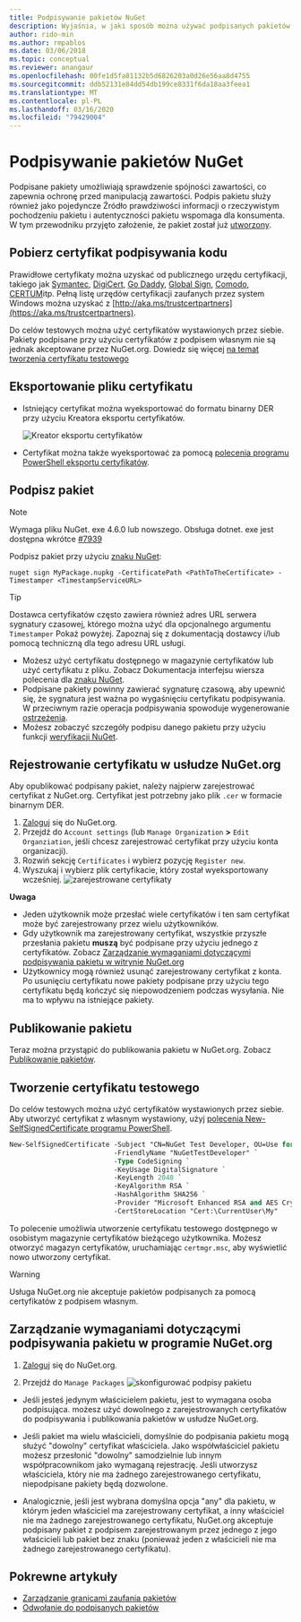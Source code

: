 ```yaml
---
title: Podpisywanie pakietów NuGet
description: Wyjaśnia, w jaki sposób można używać podpisanych pakietów, aby umożliwić weryfikację integralności zawartości.
author: rido-min
ms.author: rmpablos
ms.date: 03/06/2018
ms.topic: conceptual
ms.reviewer: anangaur
ms.openlocfilehash: 00fe1d5fa81132b5d6826203a0d26e56aa8d4755
ms.sourcegitcommit: ddb52131e84dd54db199ce8331f6da18aa3feea1
ms.translationtype: MT
ms.contentlocale: pl-PL
ms.lasthandoff: 03/16/2020
ms.locfileid: "79429004"
---
```

# <a name="signing-nuget-packages"></a>Podpisywanie pakietów NuGet

Podpisane pakiety umożliwiają sprawdzenie spójności zawartości, co zapewnia ochronę przed manipulacją zawartości. Podpis pakietu służy również jako pojedyncze Źródło prawdziwości informacji o rzeczywistym pochodzeniu pakietu i autentyczności pakietu wspomaga dla konsumenta. W tym przewodniku przyjęto założenie, że pakiet został już [utworzony](creating-a-package.md).

## <a name="get-a-code-signing-certificate"></a>Pobierz certyfikat podpisywania kodu

Prawidłowe certyfikaty można uzyskać od publicznego urzędu certyfikacji, takiego jak [Symantec](https://trustcenter.websecurity.symantec.com/process/trust/productOptions?productType=SoftwareValidationClass3), [DigiCert](https://www.digicert.com/code-signing/), [Go Daddy](https://www.godaddy.com/web-security/code-signing-certificate), [Global Sign](https://www.globalsign.com/en/code-signing-certificate/), [Comodo](https://www.comodo.com/e-commerce/code-signing/code-signing-certificate.php), [CERTUM](https://www.certum.eu/certum/cert,offer_en_open_source_cs.xml)itp. Pełną listę urzędów certyfikacji zaufanych przez system Windows można uzyskać z [http://aka.ms/trustcertpartners](https://aka.ms/trustcertpartners).

Do celów testowych można użyć certyfikatów wystawionych przez siebie. Pakiety podpisane przy użyciu certyfikatów z podpisem własnym nie są jednak akceptowane przez NuGet.org. Dowiedz się więcej [na temat tworzenia certyfikatu testowego](#create-a-test-certificate)

## <a name="export-the-certificate-file"></a>Eksportowanie pliku certyfikatu

* Istniejący certyfikat można wyeksportować do formatu binarny DER przy użyciu Kreatora eksportu certyfikatów.

  ![Kreator eksportu certyfikatów](../reference/media/CertificateExportWizard.png)

* Certyfikat można także wyeksportować za pomocą [polecenia programu PowerShell eksportu certyfikatów](/powershell/module/pkiclient/export-certificate).

## <a name="sign-the-package"></a>Podpisz pakiet

> [!note]
> Wymaga pliku NuGet. exe 4.6.0 lub nowszego. Obsługa dotnet. exe jest dostępna wkrótce [#7939](https://github.com/NuGet/Home/issues/7939)

Podpisz pakiet przy użyciu [znaku NuGet](../reference/cli-reference/cli-ref-sign.md):

```cli
nuget sign MyPackage.nupkg -CertificatePath <PathToTheCertificate> -Timestamper <TimestampServiceURL>
```

> [!Tip]
> Dostawca certyfikatów często zawiera również adres URL serwera sygnatury czasowej, którego można użyć dla opcjonalnego argumentu `Timestamper` Pokaż powyżej. Zapoznaj się z dokumentacją dostawcy i/lub pomocą techniczną dla tego adresu URL usługi.

* Możesz użyć certyfikatu dostępnego w magazynie certyfikatów lub użyć certyfikatu z pliku. Zobacz Dokumentacja interfejsu wiersza polecenia dla [znaku NuGet](../reference/cli-reference/cli-ref-sign.md).
* Podpisane pakiety powinny zawierać sygnaturę czasową, aby upewnić się, że sygnatura jest ważna po wygaśnięciu certyfikatu podpisywania. W przeciwnym razie operacja podpisywania spowoduje wygenerowanie [ostrzeżenia](../reference/errors-and-warnings/NU3002.md).
* Możesz zobaczyć szczegóły podpisu danego pakietu przy użyciu funkcji [weryfikacji NuGet](../reference/cli-reference/cli-ref-verify.md).

## <a name="register-the-certificate-on-nugetorg"></a>Rejestrowanie certyfikatu w usłudze NuGet.org

Aby opublikować podpisany pakiet, należy najpierw zarejestrować certyfikat z NuGet.org. Certyfikat jest potrzebny jako plik `.cer` w formacie binarnym DER.

1. [Zaloguj](https://www.nuget.org/users/account/LogOn?returnUrl=%2F) się do NuGet.org.
1. Przejdź do `Account settings` (lub `Manage Organization` **>** `Edit Organziation`, jeśli chcesz zarejestrować certyfikat przy użyciu konta organizacji).
1. Rozwiń sekcję `Certificates` i wybierz pozycję `Register new`.
1. Wyszukaj i wybierz plik certyfikacie, który został wyeksportowany wcześniej.
  ![zarejestrowane certyfikaty](../reference/media/registered-certs.png)

**Uwaga**
* Jeden użytkownik może przesłać wiele certyfikatów i ten sam certyfikat może być zarejestrowany przez wielu użytkowników.
* Gdy użytkownik ma zarejestrowany certyfikat, wszystkie przyszłe przesłania pakietu **muszą** być podpisane przy użyciu jednego z certyfikatów. Zobacz [Zarządzanie wymaganiami dotyczącymi podpisywania pakietu w witrynie NuGet.org](#manage-signing-requirements-for-your-package-on-nugetorg)
* Użytkownicy mogą również usunąć zarejestrowany certyfikat z konta. Po usunięciu certyfikatu nowe pakiety podpisane przy użyciu tego certyfikatu będą kończyć się niepowodzeniem podczas wysyłania. Nie ma to wpływu na istniejące pakiety.

## <a name="publish-the-package"></a>Publikowanie pakietu

Teraz można przystąpić do publikowania pakietu w NuGet.org. Zobacz [Publikowanie pakietów](../nuget-org/Publish-a-package.md).

## <a name="create-a-test-certificate"></a>Tworzenie certyfikatu testowego

Do celów testowych można użyć certyfikatów wystawionych przez siebie. Aby utworzyć certyfikat z własnym wystawiony, użyj [polecenia New-SelfSignedCertificate programu PowerShell](/powershell/module/pkiclient/new-selfsignedcertificate).

```ps
New-SelfSignedCertificate -Subject "CN=NuGet Test Developer, OU=Use for testing purposes ONLY" `
                          -FriendlyName "NuGetTestDeveloper" `
                          -Type CodeSigning `
                          -KeyUsage DigitalSignature `
                          -KeyLength 2048 `
                          -KeyAlgorithm RSA `
                          -HashAlgorithm SHA256 `
                          -Provider "Microsoft Enhanced RSA and AES Cryptographic Provider" `
                          -CertStoreLocation "Cert:\CurrentUser\My" 
```

To polecenie umożliwia utworzenie certyfikatu testowego dostępnego w osobistym magazynie certyfikatów bieżącego użytkownika. Możesz otworzyć magazyn certyfikatów, uruchamiając `certmgr.msc`, aby wyświetlić nowo utworzony certyfikat.

> [!Warning]
> Usługa NuGet.org nie akceptuje pakietów podpisanych za pomocą certyfikatów z podpisem własnym.

## <a name="manage-signing-requirements-for-your-package-on-nugetorg"></a>Zarządzanie wymaganiami dotyczącymi podpisywania pakietu w programie NuGet.org
1. [Zaloguj](https://www.nuget.org/users/account/LogOn?returnUrl=%2F) się do NuGet.org.

1. Przejdź do `Manage Packages` 
   ![skonfigurować podpisy pakietu](../reference/media/configure-package-signers.png)

* Jeśli jesteś jedynym właścicielem pakietu, jest to wymagana osoba podpisująca. możesz użyć dowolnego z zarejestrowanych certyfikatów do podpisywania i publikowania pakietów w usłudze NuGet.org.

* Jeśli pakiet ma wielu właścicieli, domyślnie do podpisania pakietu mogą służyć "dowolny" certyfikat właściciela. Jako współwłaściciel pakietu możesz przesłonić "dowolny" samodzielnie lub innym współpracownikom jako wymaganą rejestrację. Jeśli utworzysz właściciela, który nie ma żadnego zarejestrowanego certyfikatu, niepodpisane pakiety będą dozwolone. 

* Analogicznie, jeśli jest wybrana domyślna opcja "any" dla pakietu, w którym jeden właściciel ma zarejestrowany certyfikat, a inny właściciel nie ma żadnego zarejestrowanego certyfikatu, NuGet.org akceptuje podpisany pakiet z podpisem zarejestrowanym przez jednego z jego właścicieli lub pakiet bez znaku (ponieważ jeden z właścicieli nie ma żadnego zarejestrowanego certyfikatu).

## <a name="related-articles"></a>Pokrewne artykuły

- [Zarządzanie granicami zaufania pakietów](../consume-packages/installing-signed-packages.md)
- [Odwołanie do podpisanych pakietów](../reference/Signed-Packages-Reference.md)
